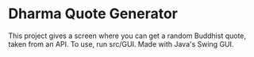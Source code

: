 # Dharma Quote Generator
This project gives a screen where you can get a random Buddhist quote,
taken from an API. To use, run src/GUI. Made with Java's Swing GUI.